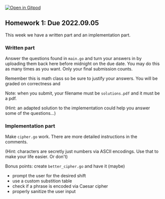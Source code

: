 [![Open in Gitpod](https://gitpod.io/button/open-in-gitpod.svg)](https://gitpod.io/#https://github.com/UofSC-Fall-2022-Math-587-001/homework1)

## Homework 1: Due 2022.09.05 

This week we have a written part and an implementation part. 

### Written part 

Answer the questions found in `main.go` and turn your answers in by uploading them 
back here before midnight on the due date. You may do this as many times as 
you want. Only your final submission counts.

Remember this is math class so be sure to justify your answers. You will be 
graded on correctness and 

Note: when you submit, your filename must be `solutions.pdf` and it must be a pdf. 

(Hint: an adapted solution to the implementation could help you answer some 
of the questions...)

### Implementation part 

Make `cipher.go` work. There are more detailed instructions in the comments.

(Hint: characters are secretly just numbers via ASCII encodings. Use that 
to make your life easier. Or don't)

Bonus points: create `better_cipher.go` and have it (maybe)
- prompt the user for the desired shift
- use a custom substition table 
- check if a phrase is encoded via Caesar cipher 
- properly sanitize the user input
